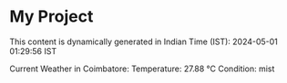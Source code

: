 # My Project

This content is dynamically generated in Indian Time (IST): 2024-05-01 01:29:56 IST


Current Weather in Coimbatore:
Temperature: 27.88 °C
Condition: mist
